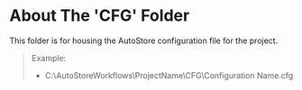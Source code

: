 # About The 'CFG' Folder

This folder is for housing the AutoStore configuration file for the project.

> Example:
> - C:\AutoStoreWorkflows\ProjectName\CFG\Configuration Name.cfg

